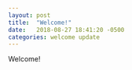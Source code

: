 ```yaml
---
layout: post
title:  "Welcome!"
date:   2018-08-27 18:41:20 -0500
categories: welcome update
---
```

Welcome!
